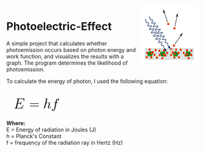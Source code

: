 <img width="30%" image-rendering="crisp-edges" src="./images/diagram.png" align="right">

# Photoelectric-Effect
A simple project that calculates whether photoemission occurs based on photon energy and work function, and visualizes the results with a graph. The program determines the likelihood of photoemission.

To calculate the energy of photon, I used the following equation: <br> <br>
<img style="padding: 20px;" src="./images/EK.png">
<br>
**Where:** <br>
  E = Energy of radiation in Joules (J) <br>
  h = Planck's Constant <br> 
  f = frequency of the radiation ray in Hertz (Hz) <br>
